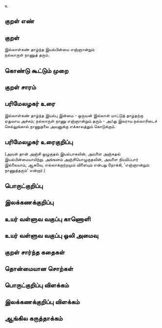 உ

## குறள் எண் 


## குறள் 
இல்லாள்கண் தாழ்ந்த இயல்பின்மை எஞ்ஞான்றும்  
நல்லாருள் நாணுத் தரும்.

## கொண்டு கூட்டும் முறை


## குறள் சாரம் 


## பரிமேலழகர் உரை
இல்லாள்கண் தாழ்ந்த இயல்பு இன்மை - ஒருவன் இல்லாள் மாட்டுத் தாழ்தற்கு ஏதுவாய அச்சம்; நல்லாருள் நாணு எஞ்ஞான்றும் தரும் - அஃது இலராய நல்லாரிடைச் செல்லுங்கால் நாணுதலை அவனுக்கு எக்காலத்தும் கொடுக்கும். 
## பரிமேலழகர் உரைகுறிப்பு   
(அவள் தான் அஞ்சி ஒழுகுதல் இயல்பாகலின், அவளை அஞ்சுதல் இயல்பின்மையாயிற்று. அங்ஙனம் அஞ்சியொழுகுதலின், அவளை நியமிப்பார் இல்லையாம், ஆகவே, எல்லாக்குற்றமும் விளையும் என்பது நோக்கி, 'எஞ்ஞான்றும் நாணுத்தரும்' என்றார்.)


## பொருட்குறிப்பு 


## இலக்கணக்குறிப்பு  


## உயர் வள்ளுவ வகுப்பு காணொளி


## உயர் வள்ளுவ வகுப்பு ஒலி அமைவு 

 
## குறள் சார்ந்த கதைகள் 


## தொன்மையான சொற்கள்


## பொருட்குறிப்பு விளக்கம்


## இலக்கணக்குறிப்பு விளக்கம்


## ஆங்கில கருத்தாக்கம் 


